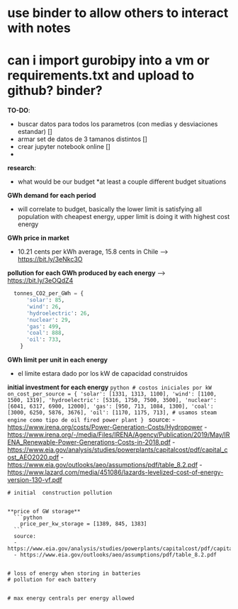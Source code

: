 # use binder to allow others to interact with notes

# can i import gurobipy into a vm or requirements.txt and upload to github? binder?


**TO-DO**:
  * buscar datos para todos los parametros (con medias y desviaciones estandar) []
  * armar set de datos de 3 tamanos distintos []
  * crear jupyter notebook online []
  *


**research**:

* what would be our budget
*at least a couple different budget situations

**GWh demand for each period**
  * will correlate to budget, basically the lower limit is satisfying all population with cheapest energy, upper limit is doing
  it with highest cost energy


**GWh price in market**
  * 10.21 cents per kWh average, 15.8 cents in Chile --> https://bit.ly/3eNkc3O

**pollution for each GWh produced by each energy** --> https://bit.ly/3eOQdZ4

  ```python
    tonnes_CO2_per_GWh = {
        'solar': 85,
        'wind': 26,
        'hydroelectric': 26,
        'nuclear': 29,
        'gas': 499,
        'coal': 888,
        'oil': 733,
      }
  ```


**GWh limit per unit in each energy**
  * el limite estara dado por los kW de capacidad construidos

**initial investment for each energy**
    ```python
    # costos iniciales por kW
      on_cost_per_source = {
          'solar': [1331, 1313, 1100],
          'wind': [1100, 1500, 1319],
          'hydroelectric': [5316, 1750, 7500, 3500],
          'nuclear': [6041, 6317, 6900, 12000],
          'gas': [950, 713, 1084, 1300],
          'coal': [3000, 6250, 5876, 3676],
          'oil': [1170, 1175, 713], # usamos steam engine como tipo de oil fired power plant
        }
    ```
    source:
    - https://www.irena.org/costs/Power-Generation-Costs/Hydropower
    - https://www.irena.org/-/media/Files/IRENA/Agency/Publication/2019/May/IRENA_Renewable-Power-Generations-Costs-in-2018.pdf
    - https://www.eia.gov/analysis/studies/powerplants/capitalcost/pdf/capital_cost_AEO2020.pdf
    - https://www.eia.gov/outlooks/aeo/assumptions/pdf/table_8.2.pdf
    - https://www.lazard.com/media/451086/lazards-levelized-cost-of-energy-version-130-vf.pdf


    # initial  construction pollution


    **price of GW storage**
      ```python
        price_per_kw_storage = [1389, 845, 1383]
      ```
      source:
      - https://www.eia.gov/analysis/studies/powerplants/capitalcost/pdf/capital_cost_AEO2020.pdf
      - https://www.eia.gov/outlooks/aeo/assumptions/pdf/table_8.2.pdf


    # loss of energy when storing in batteries
    # pollution for each battery


    # max energy centrals per energy allowed
